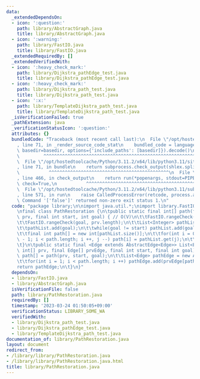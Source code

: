 ```yaml
---
data:
  _extendedDependsOn:
  - icon: ':question:'
    path: library/AbstractGraph.java
    title: library/AbstractGraph.java
  - icon: ':warning:'
    path: library/FastIO.java
    title: library/FastIO.java
  _extendedRequiredBy: []
  _extendedVerifiedWith:
  - icon: ':heavy_check_mark:'
    path: library/Dijkstra_pathEdge_test.java
    title: library/Dijkstra_pathEdge_test.java
  - icon: ':heavy_check_mark:'
    path: library/Dijkstra_path_test.java
    title: library/Dijkstra_path_test.java
  - icon: ':x:'
    path: library/TemplateDijkstra_path_test.java
    title: library/TemplateDijkstra_path_test.java
  _isVerificationFailed: true
  _pathExtension: java
  _verificationStatusIcon: ':question:'
  attributes: {}
  bundledCode: "Traceback (most recent call last):\n  File \"/opt/hostedtoolcache/Python/3.11.2/x64/lib/python3.11/site-packages/onlinejudge_verify/documentation/build.py\"\
    , line 71, in _render_source_code_stat\n    bundled_code = language.bundle(stat.path,\
    \ basedir=basedir, options={'include_paths': [basedir]}).decode()\n          \
    \         ^^^^^^^^^^^^^^^^^^^^^^^^^^^^^^^^^^^^^^^^^^^^^^^^^^^^^^^^^^^^^^^^^^^^^^^^^^^^^^^^^\n\
    \  File \"/opt/hostedtoolcache/Python/3.11.2/x64/lib/python3.11/site-packages/onlinejudge_verify/languages/user_defined.py\"\
    , line 71, in bundle\n    return subprocess.check_output(shlex.split(command))\n\
    \           ^^^^^^^^^^^^^^^^^^^^^^^^^^^^^^^^^^^^^^^^^^^^^\n  File \"/opt/hostedtoolcache/Python/3.11.2/x64/lib/python3.11/subprocess.py\"\
    , line 466, in check_output\n    return run(*popenargs, stdout=PIPE, timeout=timeout,\
    \ check=True,\n           ^^^^^^^^^^^^^^^^^^^^^^^^^^^^^^^^^^^^^^^^^^^^^^^^^^^^^^^^^\n\
    \  File \"/opt/hostedtoolcache/Python/3.11.2/x64/lib/python3.11/subprocess.py\"\
    , line 571, in run\n    raise CalledProcessError(retcode, process.args,\nsubprocess.CalledProcessError:\
    \ Command '['false']' returned non-zero exit status 1.\n"
  code: "package library;\n\nimport java.util.*;\nimport library.FastIO;\nimport library.AbstractGraph;\n\
    \nfinal class PathRestoration {\n\tpublic static final int[] path(final int[]\
    \ prv, final int start, int goal) { // O(V)\n\t\tFastIO.rangeCheck(start, prv.length);\n\
    \t\tFastIO.rangeCheck(goal, prv.length);\n\t\tList<Integer> pathList = new ArrayList<>();\n\
    \t\tpathList.add(goal);\n\t\twhile(goal != start) pathList.add(goal = prv[goal]);\n\
    \t\tfinal int path[] = new int[pathList.size()];\n\t\tfor(int i = 0, j = path.length\
    \ - 1; i < path.length; i ++, j --) path[i] = pathList.get(j);\n\t\treturn path;\n\
    \t}\n\tpublic static final <Edge extends AbstractEdge<Edge>> List<Edge> pathEdge(final\
    \ int[] prv, final Edge[] prvEdge, final int start, final int goal) {\n\t\tint\
    \ path[] = path(prv, start, goal);\n\t\tList<Edge> pathEdge = new ArrayList<>(path.length);\n\
    \t\tfor(int i = 1; i < path.length; i ++) pathEdge.add(prvEdge[path[i]]);\n\t\t\
    return pathEdge;\n\t}\n}"
  dependsOn:
  - library/FastIO.java
  - library/AbstractGraph.java
  isVerificationFile: false
  path: library/PathRestoration.java
  requiredBy: []
  timestamp: '2023-03-24 01:50:05+09:00'
  verificationStatus: LIBRARY_SOME_WA
  verifiedWith:
  - library/Dijkstra_path_test.java
  - library/Dijkstra_pathEdge_test.java
  - library/TemplateDijkstra_path_test.java
documentation_of: library/PathRestoration.java
layout: document
redirect_from:
- /library/library/PathRestoration.java
- /library/library/PathRestoration.java.html
title: library/PathRestoration.java
---
```

